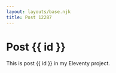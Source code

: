 ```yaml
---
layout: layouts/base.njk
title: Post 12287
---
```


# Post {{ id }}

This is post {{ id }} in my Eleventy project.
